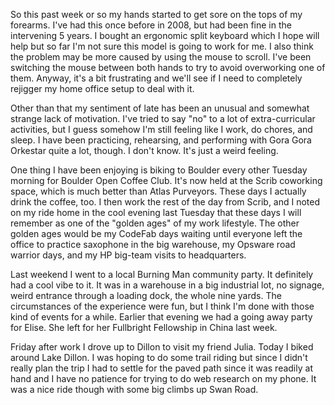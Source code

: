 So this past week or so my hands started to get sore on the tops of my forearms. I've had this once before       in 2008, but had been fine in the intervening 5 years. I bought an ergonomic split keyboard which I hope will help but so far I'm not sure this model is going to work for me. I also think the problem may be more caused by using the mouse to scroll. I've been switching the mouse between both hands to try to avoid overworking one of them. Anyway, it's a bit frustrating and we'll see if I need to completely rejigger my home office setup to deal with it.

Other than that my sentiment of late has been an unusual and somewhat strange lack of motivation. I've tried to say "no" to a lot of extra-curricular activities, but I guess somehow I'm still feeling like I work, do chores, and sleep. I have been practicing, rehearsing, and performing with Gora Gora Orkestar quite a lot, though. I don't know. It's just a weird feeling.

One thing I have been enjoying is biking to Boulder every other Tuesday morning for Boulder Open Coffee Club. It's now held at the Scrib coworking space, which is much better than Atlas Purveyors. These days I actually drink the coffee, too. I then work the rest of the day from Scrib, and I noted on my ride home in the cool evening last Tuesday that these days I will remember as one of the "golden ages" of my work lifestyle. The other golden ages would be my CodeFab days waiting until everyone left the office to practice saxophone in the big warehouse, my Opsware road warrior days, and my HP big-team visits to headquarters.

Last weekend I went to a local Burning Man community party. It definitely had a cool vibe to it. It was in a warehouse in a big industrial lot, no signage, weird entrance through a loading dock, the whole nine yards. The circumstances of the experience were fun, but I think I'm done with those kind of events for a while. Earlier that evening we had a going away party for Elise. She left for her Fullbright Fellowship in China last week.

Friday after work I drove up to Dillon to visit my friend Julia. Today I biked around Lake Dillon. I was hoping to do some trail riding but since I didn't really plan the trip I had to settle for the paved path since it was readily at hand and I have no patience for trying to do web research on my phone. It was a nice ride though with some big climbs up Swan Road.
